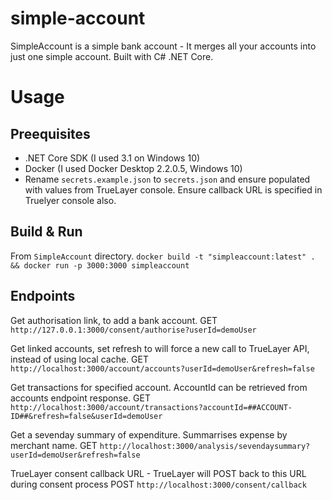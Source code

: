 # simple-account
SimpleAccount is a simple bank account - It merges all your accounts into just one simple account. Built with C# .NET Core.

# Usage

## Preequisites

* .NET Core SDK (I used 3.1 on Windows 10)
* Docker (I used Docker Desktop 2.2.0.5, Windows 10)
* Rename `secrets.example.json` to `secrets.json` and ensure populated with values from TrueLayer console.
Ensure callback URL is specified in Truelyer console also.

## Build & Run
From `SimpleAccount` directory.
`docker build -t "simpleaccount:latest" . && docker run -p 3000:3000 simpleaccount`

## Endpoints

Get authorisation link, to add a bank account.
GET `http://127.0.0.1:3000/consent/authorise?userId=demoUser`

Get linked accounts, set refresh to will force a new call to TrueLayer API, instead of using local cache.
GET `http://localhost:3000/account/accounts?userId=demoUser&refresh=false`

Get transactions for specified account. AccountId can be retrieved from accounts endpoint response.
GET `http://localhost:3000/account/transactions?accountId=##ACCOUNT-ID##&refresh=false&userId=demoUser`

Get a sevenday summary of expenditure. Summarrises expense by merchant name.
GET `http://localhost:3000/analysis/sevendaysummary?userId=demoUser&refresh=false`

TrueLayer consent callback URL - TrueLayer will POST back to this URL during consent process
POST `http://localhost:3000/consent/callback`
